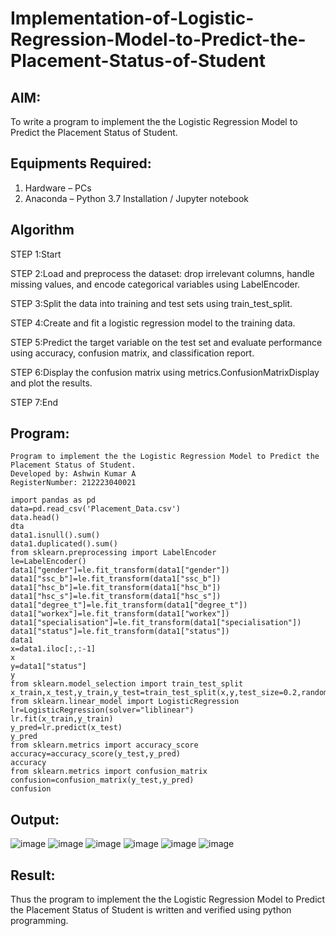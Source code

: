 # Implementation-of-Logistic-Regression-Model-to-Predict-the-Placement-Status-of-Student

## AIM:
To write a program to implement the the Logistic Regression Model to Predict the Placement Status of Student.

## Equipments Required:
1. Hardware – PCs
2. Anaconda – Python 3.7 Installation / Jupyter notebook

## Algorithm

STEP 1:Start

STEP 2:Load and preprocess the dataset: drop irrelevant columns, handle missing values, and encode categorical variables using LabelEncoder.

STEP 3:Split the data into training and test sets using train_test_split.

STEP 4:Create and fit a logistic regression model to the training data.

STEP 5:Predict the target variable on the test set and evaluate performance using accuracy, confusion matrix, and classification report.

STEP 6:Display the confusion matrix using metrics.ConfusionMatrixDisplay and plot the results.

STEP 7:End

## Program:
```
Program to implement the the Logistic Regression Model to Predict the Placement Status of Student.
Developed by: Ashwin Kumar A
RegisterNumber: 212223040021
```
```
import pandas as pd
data=pd.read_csv('Placement_Data.csv')
data.head()
dta
data1.isnull().sum()
data1.duplicated().sum()
from sklearn.preprocessing import LabelEncoder
le=LabelEncoder()
data1["gender"]=le.fit_transform(data1["gender"])
data1["ssc_b"]=le.fit_transform(data1["ssc_b"])
data1["hsc_b"]=le.fit_transform(data1["hsc_b"])
data1["hsc_s"]=le.fit_transform(data1["hsc_s"])
data1["degree_t"]=le.fit_transform(data1["degree_t"])
data1["workex"]=le.fit_transform(data1["workex"])
data1["specialisation"]=le.fit_transform(data1["specialisation"])
data1["status"]=le.fit_transform(data1["status"])
data1
x=data1.iloc[:,:-1]
x
y=data1["status"]
y
from sklearn.model_selection import train_test_split
x_train,x_test,y_train,y_test=train_test_split(x,y,test_size=0.2,random_state=0)
from sklearn.linear_model import LogisticRegression
lr=LogisticRegression(solver="liblinear")
lr.fit(x_train,y_train)
y_pred=lr.predict(x_test)
y_pred
from sklearn.metrics import accuracy_score
accuracy=accuracy_score(y_test,y_pred)
accuracy
from sklearn.metrics import confusion_matrix
confusion=confusion_matrix(y_test,y_pred)
confusion

```

## Output:

![image](https://github.com/user-attachments/assets/70daec72-ba7c-452d-94e8-c3c8a2a7332e)
![image](https://github.com/user-attachments/assets/83e6aab0-377a-451c-8195-20b4ee73bb33)
![image](https://github.com/user-attachments/assets/80c14aca-7786-4ae6-8896-af16a0156c54)
![image](https://github.com/user-attachments/assets/d5d8cf55-5dec-414e-9290-1cba5ad36f8a)
![image](https://github.com/user-attachments/assets/73cd8dc6-f427-41b2-9b49-c614032e285b)
![image](https://github.com/user-attachments/assets/0ec9d756-5cfc-455b-b099-e7b82caa3011)

## Result:
Thus the program to implement the the Logistic Regression Model to Predict the Placement Status of Student is written and verified using python programming.
